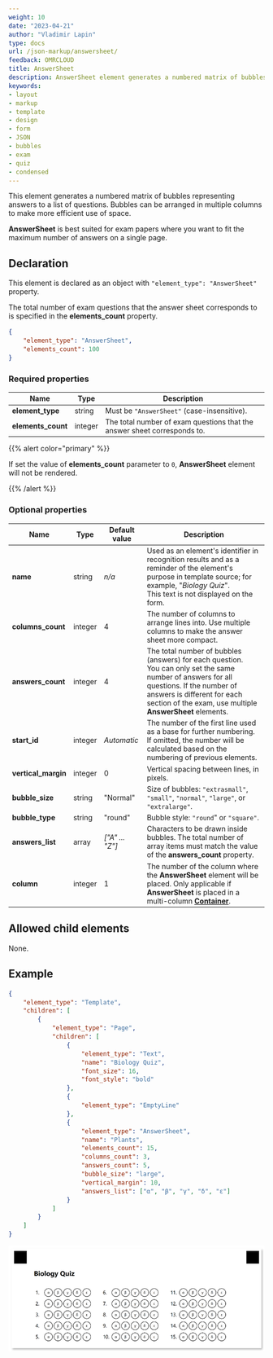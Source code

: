 ```yaml
---
weight: 10
date: "2023-04-21"
author: "Vladimir Lapin"
type: docs
url: /json-markup/answersheet/
feedback: OMRCLOUD
title: AnswerSheet
description: AnswerSheet element generates a numbered matrix of bubbles arranged in multiple columns to make more efficient use of space.
keywords:
- layout
- markup
- template
- design
- form
- JSON
- bubbles
- exam
- quiz
- condensed
---
```


This element generates a numbered matrix of bubbles representing answers to a list of questions. Bubbles can be arranged in multiple columns to make more efficient use of space.

**AnswerSheet** is best suited for exam papers where you want to fit the maximum number of answers on a single page.

## Declaration

This element is declared as an object with `"element_type": "AnswerSheet"` property.

The total number of exam questions that the answer sheet corresponds to is specified in the **elements_count** property.

```json
{
	"element_type": "AnswerSheet",
	"elements_count": 100
}
```

### Required properties

Name | Type | Description
---- | ---- | -----------
**element_type** | string | Must be `"AnswerSheet"` (case-insensitive).
**elements_count** | integer | The total number of exam questions that the answer sheet corresponds to.

{{% alert color="primary" %}}

If set the value of **elements_count** parameter to `0`, **AnswerSheet** element will not be rendered.

{{% /alert %}}

### Optional properties

Name | Type | Default value | Description
---- | ---- | ------------- | -----------
**name** | string | _n/a_ | Used as an element's identifier in recognition results and as a reminder of the element's purpose in template source; for example, "_Biology Quiz_".<br />This text is not displayed on the form.
**columns_count** | integer | 4 | The number of columns to arrange lines into. Use multiple columns to make the answer sheet more compact.
**answers_count** | integer | 4 | The total number of bubbles (answers) for each question.<br />You can only set the same number of answers for all questions. If the number of answers is different for each section of the exam, use multiple **AnswerSheet** elements.
**start_id** | integer | _Automatic_ | The number of the first line used as a base for further numbering.<br />If omitted, the number will be calculated based on the numbering of previous elements.
**vertical_margin** | integer | 0 | Vertical spacing between lines, in pixels.
**bubble_size** | string | "Normal" | Size of bubbles: `"extrasmall"`, `"small"`, `"normal"`, `"large"`, or `"extralarge"`.
**bubble_type** | string | "round" | Bubble style: `"round`" or `"square"`.
**answers_list** | array | _["A" ... "Z"]_ | Characters to be drawn inside bubbles. The total number of array items must match the value of the **answers_count** property.
**column** | integer | 1 | The number of the column where the **AnswerSheet** element will be placed. Only applicable if **AnswerSheet** is placed in a multi-column [**Container**](/omr/json-markup/container/).

## Allowed child elements

None.

## Example

```json
{
	"element_type": "Template",
	"children": [
		{
			"element_type": "Page",
			"children": [
				{
					"element_type": "Text",
					"name": "Biology Quiz",
					"font_size": 16,
					"font_style": "bold"
				},
				{
					"element_type": "EmptyLine"
				},
				{
					"element_type": "AnswerSheet",
					"name": "Plants",
					"elements_count": 15,
					"columns_count": 3,
					"answers_count": 5,
					"bubble_size": "large",
					"vertical_margin": 10,
					"answers_list": ["α", "β", "γ", "δ", "ε"]
				}
			]
		}
	]
}
```

![answer_sheet example](answer_sheet-example.png)
